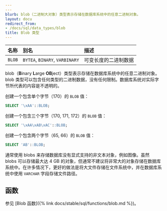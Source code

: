 ```yaml
---
---
blurb: blob（二进制大对象）类型表示存储在数据库系统中的任意二进制对象。
layout: docu
redirect_from:
- /docs/sql/data_types/blob
title: Blob 类型
---
```


| 名称 | 别名 | 描述 |
|:---|:---|:---|
| `BLOB` | `BYTEA`, `BINARY`, `VARBINARY` | 可变长度的二进制数据 |

blob（**B**inary **L**arge **OB**ject）类型表示存储在数据库系统中的任意二进制对象。blob 类型可以包含任何类型的二进制数据，没有任何限制。数据库系统对实际字节所代表的内容是不透明的。

创建一个包含单个字节（170）的 `BLOB` 值：

```sql
SELECT '\xAA'::BLOB;
```

创建一个包含三个字节（170, 171, 172）的 `BLOB` 值：

```sql
SELECT '\xAA\xAB\xAC'::BLOB;
```

创建一个包含两个字节（65, 66）的 `BLOB` 值：

```sql
SELECT 'AB'::BLOB;
```

通常使用 blobs 来存储数据库没有显式支持的非文本对象，例如图像。虽然 blobs 可以存储最大达 4 GB 的对象，但通常不建议将非常大的对象存储在数据库系统中。在许多情况下，更好的做法是将大文件存储在文件系统中，并在数据库系统中使用 `VARCHAR` 字段存储文件路径。

## 函数

参见 [Blob 函数]({% link docs/stable/sql/functions/blob.md %})。